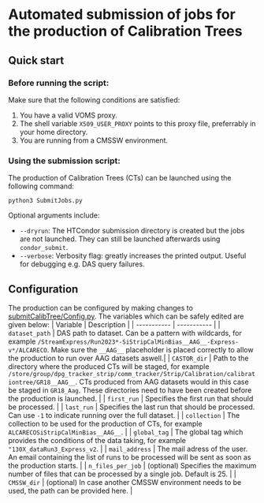 # Automated submission of jobs for the production of Calibration Trees

## Quick start
### Before running the script:
Make sure that the following conditions are satisfied:
1. You have a valid VOMS proxy.
2. The shell variable `X509_USER_PROXY` points to this proxy file, preferrably in your home directory.
3. You are running from a CMSSW environment.

### Using the submission script:
The production of Calibration Trees (CTs) can be launched using the following command:
```
python3 SubmitJobs.py
```
Optional arguments include:
- `--dryrun`: The HTCondor submission directory is created but the jobs are not launched. They can still be launched afterwards using `condor_submit`.
- `--verbose`: Verbosity flag: greatly increases the printed output. Useful for debugging e.g. DAS query failures.

## Configuration
The production can be configured by making changes to [submitCalibTree/Config.py](./submitCalibTree/Config.py). The variables which can be safely edited are given below:
| Variable      | Description |
| ----------- | ----------- |
| `dataset_path` | DAS path to dataset. Can be a pattern with wildcards, for example `/StreamExpress/Run2023*-SiStripCalMinBias__AAG__-Express-v*/ALCARECO`. Make sure the `__AAG__` placeholder is placed correctly to allow the production to run over AAG datasets aswell.|
| `CASTOR_dir`   | Path to the directory where the produced CTs will be staged, for example `/store/group/dpg_tracker_strip/comm_tracker/Strip/Calibration/calibrationtree/GR18__AAG__`. CTs produced from AAG datasets would in this case be staged in `GR18_Aag`. These directories need to have been created before the production is launched. |
| `first_run` | Specifies the first run that should be processed. |
| `last_run` | Specifies the last run that should be processed. Can use `-1` to indicate running over the full dataset. |
| `collection` | The collection to be used for the production of CTs, for example `ALCARECOSiStripCalMinBias__AAG__`. |
| `global_tag` | The global tag which provides the conditions of the data taking, for example `"130X_dataRun3_Express_v2`. |
| `mail_address` | The mail adress of the user. An email containing the list of runs to be processed will be sent as soon as the production starts. |
| `n_files_per_job` | (optional) Specifies the maximum number of files that can be processed by a single job. Default is 25. |
| `CMSSW_dir` | (optional) In case another CMSSW environment needs to be used, the path can be provided here. |
